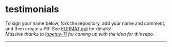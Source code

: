 # testimonials
To sign your name below, fork the repository, add your name and comment, and then create a PR! See [FORMAT.md](https://github.com/itsmewulf/the-helped/edit/main/FORMAT.md) for details!  
*Massive thanks to [Iapetus-11](https://github.com/Iapetus-11) for coming up with the idea for this repo.*
_________________

